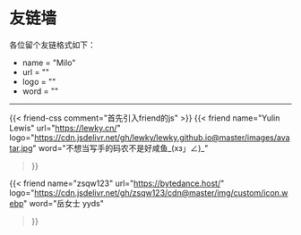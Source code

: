 # 友链墙


各位留个友链格式如下：
- name = "Milo"
- url = ""
- logo = ""
- word = ""
----
{{< friend-css comment="首先引入friend的js" >}}
{{< friend
name="Yulin Lewis"
url="https://lewky.cn/"
logo="https://cdn.jsdelivr.net/gh/lewky/lewky.github.io@master/images/avatar.jpg"
word="不想当写手的码农不是好咸鱼_(xз」∠)_"
>}}

{{< friend
name="zsqw123"
url="https://bytedance.host/"
logo="https://cdn.jsdelivr.net/gh/zsqw123/cdn@master/img/custom/icon.webp"
word="岳女士 yyds"
>}}

